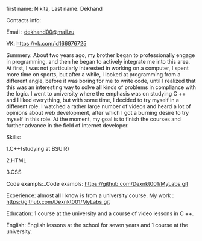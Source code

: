 first name: Nikita, Last name: Dekhand

Contacts info:

Email : dekhand00@mail.ru

VK: https://vk.com/id166976725

Summery: About two years ago, my brother began to professionally engage in programming, and then he began to actively integrate me into this area. At first, I was not particularly interested in working on a computer, I spent more time on sports, but after a while, I looked at programming from a different angle, before it was boring for me to write code, until I realized that this was an interesting way to solve all kinds of problems in compliance with the logic. I went to university where the emphasis was on studying C ++ and I liked everything, but with some time, I decided to try myself in a different role. I watched a rather large number of videos and heard a lot of opinions about web development, after which I got a burning desire to try myself in this role. At the moment, my goal is to finish the courses and further advance in the field of Internet developer.

Skills:

1.C++(studying at BSUIR)
       
2.HTML

3.CSS

Code exampls:..Code exampls: https://github.com/Dexnkt001/MyLabs.git

Experience: almost all I know is from a university course. My work :  https://github.com/Dexnkt001/MyLabs.git

Education: 1 course at the university and a course of video lessons in C ++.

English: English lessons at the school for seven years and 1 course at the university.

